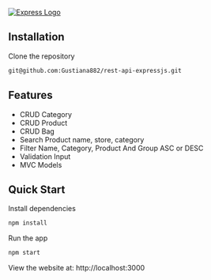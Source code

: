 [![Express Logo](https://i.cloudup.com/zfY6lL7eFa-3000x3000.png)](http://expressjs.com/)


## Installation


Clone the repository

```bash
git@github.com:Gustiana882/rest-api-expressjs.git
```

## Features

  * CRUD Category
  * CRUD Product
  * CRUD Bag
  * Search Product name, store, category
  * Filter Name, Category, Product And Group ASC or DESC
  * Validation Input
  * MVC Models


## Quick Start

 Install dependencies

```bash
npm install
```

 Run the app

```bash
npm start
```
  View the website at: http://localhost:3000

